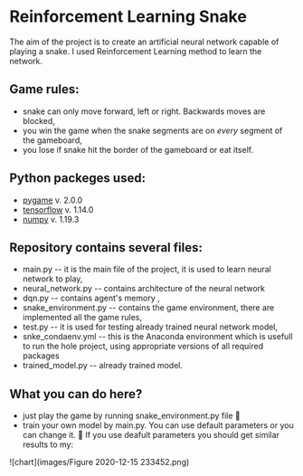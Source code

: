 # Reinforcement Learning Snake


The aim of the project is to create an artificial neural network capable of playing a snake. I used Reinforcement Learning method to learn the network. 

## Game rules:
- snake can only move forward, left or right. Backwards moves are blocked,
- you win the game when the snake segments are on *every* segment of the gameboard,
- you lose if snake hit the border of the gameboard or eat itself.

## Python packeges used:
 - [pygame](https://www.pygame.org/) v. 2.0.0
 - [tensorflow](https://www.tensorflow.org/) v. 1.14.0
 - [numpy](https://numpy.org/) v. 1.19.3

## Repository contains several files:
- main.py -- it is the main file of the project, it is used to learn neural network to play,
- neural_network.py -- contains architecture of the neural network
- dqn.py -- contains agent's memory ,
- snake_environment.py -- contains the game environment, there are implemented all the game rules,
- test.py -- it is used for testing already trained neural network model,
- snke_condaenv.yml -- this is the Anaconda environment which is usefull to run the hole project, using appropriate versions of all required packages
- trained_model.py -- already trained model.

## What you can do here?
- just play the game by running snake_environment.py file :snake:
- train your own model by main.py. You can use default parameters or you can change it. :memo:
If you use deafult parameters you should get similar results to my:

![chart](images/Figure 2020-12-15 233452.png)







